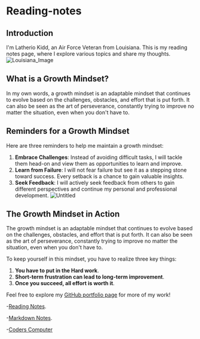 # Reading-notes

## Introduction
I'm Latherio Kidd, an  Air Force Veteran from Louisiana. This is my reading notes page, where I explore various topics and share my thoughts.
![Louisiana_Image](https://github.com/LatherioK0818/reading-notes/assets/80198308/b0de4798-6ebb-4b64-80a3-f92b27dcf924)

## What is a Growth Mindset?
In my own words, a growth mindset is an adaptable mindset that continues to evolve based on the challenges, obstacles, and effort that is put forth. It can also be seen as the art of perseverance, constantly trying to improve no matter the situation, even when you don't have to.

## Reminders for a Growth Mindset
Here are three reminders to help me maintain a growth mindset:
1. **Embrace Challenges**: Instead of avoiding difficult tasks, I will tackle them head-on and view them as opportunities to learn and improve.
2. **Learn from Failure**: I will not fear failure but see it as a stepping stone toward success. Every setback is a chance to gain valuable insights.
3. **Seek Feedback**: I will actively seek feedback from others to gain different perspectives and continue my personal and professional development.
![Untitled](https://github.com/LatherioK0818/reading-notes/assets/80198308/d83b43ac-59a3-4a5c-8aa3-18cb441871f9)

## The Growth Mindset in Action
The growth mindset is an adaptable mindset that continues to evolve based on the challenges, obstacles, and effort that is put forth. It can also be seen as the art of perseverance, constantly trying to improve no matter the situation, even when you don't have to.

To keep yourself in this mindset, you have to realize three key things:
1. **You have to put in the Hard work**.
2. **Short-term frustration can lead to long-term improvement**.
3. **Once you succeed, all effort is worth it**.

Feel free to explore my [GitHub portfolio page](https://github.com/latheriok0818) for more of my work!

-[Reading Notes](https://latheriok0818.github.io/reading-notes/).

-[Markdown Notes](https://latheriok0818.github.io//reading-notes/markdown).

-[Coders Computer](https://latheriok0818.github.io/reading-notes/coderscomputer)
